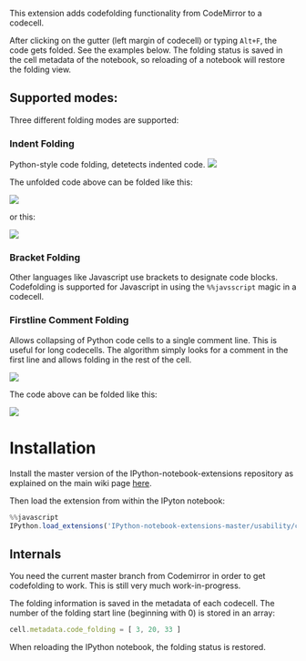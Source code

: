 This extension adds codefolding functionality from CodeMirror to a codecell.

After clicking on the gutter (left margin of codecell) or typing `Alt+F`, the code gets folded. See the examples below. The folding status is saved in the cell metadata of the notebook, so reloading of a notebook will restore the folding view.

## Supported modes:
Three different folding modes are supported:

### Indent Folding
Python-style code folding, detetects indented code.
![](https://github.com/ipython-contrib/IPython-notebook-extensions/raw/master/wiki-images/codefolding_indent_unfolded.png)

The unfolded code above can be folded like this:

![](https://raw.github.com/ipython-contrib/IPython-notebook-extensions/master/wiki-images/codefolding_indent_folded_1.png)

or this:

![](https://raw.github.com/ipython-contrib/IPython-notebook-extensions/master/wiki-images/codefolding_indent_folded_2.png)

### Bracket Folding
Other languages like Javascript use brackets to designate code blocks. Codefolding is supported for Javascript in using the `%%javsscript` magic in a codecell.

### Firstline Comment Folding
Allows collapsing of Python code cells to a single comment line. This is useful for long codecells. The algorithm simply looks for a comment in the first line and allows folding in the rest of the cell.

![](https://github.com/ipython-contrib/IPython-notebook-extensions/raw/master/wiki-images/codefolding_firstline_unfolded.png)

The code above can be folded like this:

![](https://raw.github.com/ipython-contrib/IPython-notebook-extensions/master/wiki-images/codefolding_firstline_folded.png)


Installation
============
Install the master version of the IPython-notebook-extensions repository as explained on the main wiki page
[here](https://github.com/ipython-contrib/IPython-notebook-extensions/wiki/Home_3x).

Then load the extension from within the IPyton notebook:
```javascript
%%javascript
IPython.load_extensions('IPython-notebook-extensions-master/usability/codefolding/codefolding');
```

## Internals
You need the current master branch from Codemirror in order to get codefolding to work. This is still very much work-in-progress.

The folding information is saved in the metadata of each codecell. The number of the folding start line (beginning with 0) is stored in an array: 
```javascript
cell.metadata.code_folding = [ 3, 20, 33 ]
```
When reloading the IPython notebook, the folding status is restored.

